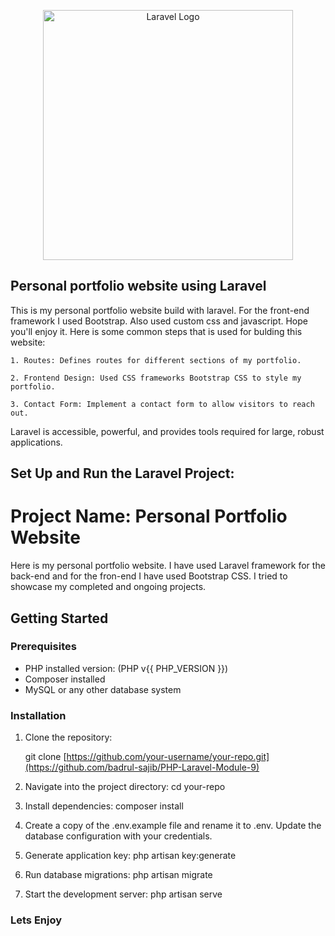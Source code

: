 <p align="center"><a href="https://laravel.com" target="_blank"><img src="https://raw.githubusercontent.com/laravel/art/master/logo-lockup/5%20SVG/2%20CMYK/1%20Full%20Color/laravel-logolockup-cmyk-red.svg" width="400" alt="Laravel Logo"></a></p>
</p>

## Personal portfolio website using Laravel

This is my personal portfolio website build with laravel. For the front-end framework I used Bootstrap. Also used custom css and javascript. Hope you'll enjoy it. Here is some common steps that is used for bulding this website:

    1. Routes: Defines routes for different sections of my portfolio.
    
    2. Frontend Design: Used CSS frameworks Bootstrap CSS to style my portfolio.
    
    3. Contact Form: Implement a contact form to allow visitors to reach out.

Laravel is accessible, powerful, and provides tools required for large, robust applications.

## Set Up and Run the Laravel Project:

# Project Name: Personal Portfolio Website

Here is my personal portfolio website. I have used Laravel framework for the back-end and for the fron-end I have used Bootstrap CSS. I tried to showcase my completed and ongoing projects.

## Getting Started

### Prerequisites

- PHP installed version: (PHP v{{ PHP_VERSION }})
- Composer installed
- MySQL or any other database system

### Installation

1. Clone the repository:

   git clone [https://github.com/your-username/your-repo.git](https://github.com/badrul-sajib/PHP-Laravel-Module-9)


1. Navigate into the project directory:
cd your-repo

2. Install dependencies:
   composer install

3. Create a copy of the .env.example file and rename it to .env. Update the database configuration with your credentials.
   
4. Generate application key:
   php artisan key:generate
   
5. Run database migrations:
   php artisan migrate
   
6. Start the development server:
   php artisan serve


### Lets Enjoy ###
